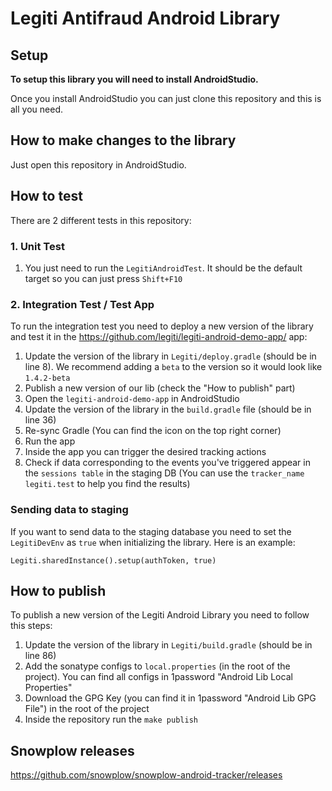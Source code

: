 # Legiti Antifraud Android Library

## Setup
**To setup this library you will need to install AndroidStudio.**

Once you install AndroidStudio you can just clone this repository and this is all you need.

## How to make changes to the library
Just open this repository in AndroidStudio.

## How to test
There are 2 different tests in this repository:

### 1. Unit Test
1. You just need to run the `LegitiAndroidTest`. It should be the default target so you can just press `Shift+F10`

### 2. Integration Test / Test App
To run the integration test you need to deploy a new version of the library and test it in the https://github.com/legiti/legiti-android-demo-app/ app:
1. Update the version of the library in `Legiti/deploy.gradle` (should be in line 8). We recommend adding a `beta` to the version so it would look like `1.4.2-beta`
1. Publish a new version of our lib (check the "How to publish" part)
1. Open the `legiti-android-demo-app` in AndroidStudio
1. Update the version of the library in the `build.gradle` file (should be in line 36)
1. Re-sync Gradle (You can find the icon on the top right corner)
1. Run the app
1. Inside the app you can trigger the desired tracking actions
1. Check if data corresponding to the events you've triggered appear in the `sessions table` in the staging DB (You can use the `tracker_name` `legiti.test` to help you find the results)

### Sending data to staging
If you want to send data to the staging database you need to set the `LegitiDevEnv` as `true` when initializing the library. Here is an example:
```
Legiti.sharedInstance().setup(authToken, true)
```

## How to publish
To publish a new version of the Legiti Android Library you need to follow this steps:
1. Update the version of the library in `Legiti/build.gradle` (should be in line 86)
1. Add the sonatype configs to `local.properties` (in the root of the project). You can find all configs in 1password "Android Lib Local Properties"
1. Download the GPG Key (you can find it in 1password "Android Lib GPG File") in the root of the project
1. Inside the repository run the `make publish`

## Snowplow releases
https://github.com/snowplow/snowplow-android-tracker/releases